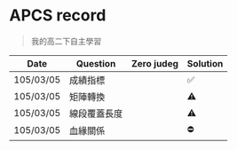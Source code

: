 # APCS record
>我的高二下自主學習

|Date|Question|Zero judeg|Solution|
|---|---|--|---|
|105/03/05|成績指標||✅|
|105/03/05|矩陣轉換||⚠|
|105/03/05|線段覆蓋長度||⚠|
|105/03/05|血緣關係||⛔|
